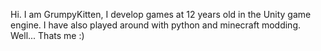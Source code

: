Hi. I am GrumpyKitten, I develop games at 12 years old in the Unity game engine. I have also played around with python and minecraft modding.
Well... Thats me :)
